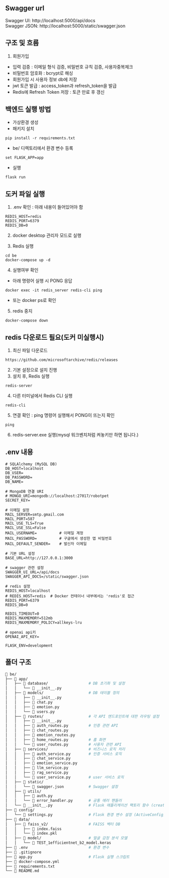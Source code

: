 ## Swagger url
Swagger UI: http://localhost:5000/api/docs  
Swagger JSON: http://localhost:5000/static/swagger.json  

## 구조 및 흐름
1. 회원가입
- 입력 검증 : 이메일 형식 검증, 비밀번호 규칙 검증, 사용자중복체크
- 비밀번호 암호화 : bcrypt로 해싱
- 회원가입 시 사용자 정보 db에 저장
- jwt 토큰 발급 : access_token과 refresh_token을 발급
- Redis에 Refresh Token 저장 : 토큰 만료 후 갱신

## 백엔드 실행 방법
- 가상환경 생성
- 패키지 설치
```
pip install -r requirements.txt

```
- be/ 디렉토리에서 환경 변수 등록
```
set FLASK_APP=app
```
- 실행
```
flask run
```

## 도커 파일 실행
1. .env 확인 : 아래 내용이 들어있어야 함
```
REDIS_HOST=redis  
REDIS_PORT=6379
REDIS_DB=0
```

2. docker desktop 관리자 모드로 실행

3. Redis 실행
```
cd be
docker-compose up -d
```

4. 실행여부 확인
- 아래 명령어 실행 시 PONG 응답
```
docker exec -it redis_server redis-cli ping
```
- 또는 docker ps로 확인

5. redis 중지
```
docker-compose down
```

## redis 다운로드 필요(도커 미실행시)
1. 최신 파일 다운로드
```
https://github.com/microsoftarchive/redis/releases
```
2. 기본 설정으로 설치 진행
3. 설치 후, Redis 실행
```
redis-server
```
4. 다른 터미널에서 Redis CLI 실행
```
redis-cli
```
5. 연결 확인 : ping 명령어 실행해서 PONG이 뜨는지 확인
```
ping
```
6. redis-server.exe 실행(mysql 워크벤치처럼 켜놓키만 하면 됩니다.)


## .env 내용
```
# SQLAlchemy (MySQL DB)
DB_HOST=localhost
DB_USER=
DB_PASSWORD=
DB_NAME=

# MongoDB 연결 URI
# MONGO_URI=mongodb://localhost:27017/robotpet
SECRET_KEY=

# 이메일 설정
MAIL_SERVER=smtp.gmail.com
MAIL_PORT=587
MAIL_USE_TLS=True
MAIL_USE_SSL=False
MAIL_USERNAME=          # 이메일 계정
MAIL_PASSWORD=          # 구글에서 생성한 앱 비밀번호
MAIL_DEFAULT_SENDER=    # 발신자 이메일

# 기본 URL 설정
BASE_URL=http://127.0.0.1:3000

# swagger 관련 설정
SWAGGER_UI_URL=/api/docs
SWAGGER_API_DOCS=/static/swagger.json

# redis 설정
REDIS_HOST=localhost
# REDIS_HOST=redis  # Docker 컨테이너 내부에서는 'redis'로 접근
REDIS_PORT=6379
REDIS_DB=0

REDIS_TIMEOUT=0         
REDIS_MAXMEMORY=512mb 
REDIS_MAXMEMORY_POLICY=allkeys-lru 

# openai api키
OPENAI_API_KEY=

FLASK_ENV=development
```
  
## 폴더 구조
```bash
📂 be/
├── 📂 app/
│   ├── 📂 database/                  # DB 초기화 및 설정
│   │   └── 📄 __init__.py
│   ├── 📂 models/                    # DB 테이블 정의
│   │   ├── 📄 __init__.py
│   │   ├── 📄 chat.py
│   │   ├── 📄 emotion.py
│   │   └── 📄 users.py
│   ├── 📂 routes/                    # 각 API 엔드포인트에 대한 라우팅 설정
│   │   ├── 📄 __init__.py
│   │   ├── 📄 auth_routes.py         # 인증 관련 API 
│   │   ├── 📄 chat_routes.py         
│   │   ├── 📄 emotion_routes.py
│   │   ├── 📄 home_routes.py         # 홈 화면
│   │   └── 📄 user_routes.py         # 사용자 관련 API
│   ├── 📂 services/                  # 비즈니스 로직 처리   
│   │   ├── 📄 auth_service.py        # 인증 서비스 로직
│   │   ├── 📄 chat_service.py        
│   │   ├── 📄 emotion_service.py
│   │   ├── 📄 llm_service.py
│   │   ├── 📄 rag_service.py
│   │   └── 📄 user_service.py        # user 서비스 로직
│   ├── 📂 static/                
│   │   └── 📄 swagger.json           # Swagger 설정
│   ├── 📂 utils/                  
│   │   ├── 📄 auth.py
│   │   └── 📄 error_handler.py       # 공통 에러 핸들러
│   └── 📄 __init__.py                # Flask 애플리케이션 팩토리 함수 (create_app)
├── 📂 config/                     
│   └── 📄 settings.py                # Flask 환경 변수 설정 (ActiveConfig)
├── 📂 data/  
│   ├── 📂 faiss_v2/                  # FAISS 벡터 DB
│   │   ├── 📄 index.faiss
│   │   └── 📄 index.pkl
│   ├── 📂 model/                     # 얼굴 감정 분석 모델
│   │   └── 📄 TEST_1efficientnet_b2_model.keras
├── 📄 .env                           # 환경 변수
├── 📄 .gitignore                     
├── 📄 app.py                         # Flask 실행 스크립트
├── 📄 docker-compose.yml                          
├── 📄 requirements.txt               
└── 📄 README.md                      
```
